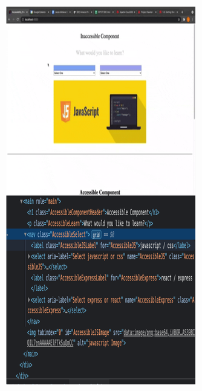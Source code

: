 <a href="url"><img src="Images/accessibleGif.gif" align="left" height="500px" width="500px"></a>

<br ><br ><br ><br ><br ><br >
<a href="url"><img src="Images/htmlScreenshot.png" align="left" height="500px" width="500px"></a>






